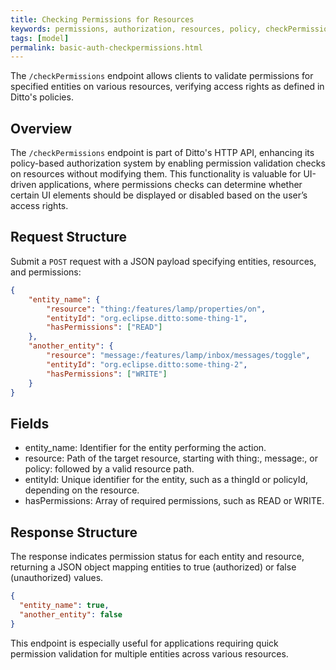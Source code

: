 ```yaml
---
title: Checking Permissions for Resources  
keywords: permissions, authorization, resources, policy, checkPermissions  
tags: [model]  
permalink: basic-auth-checkpermissions.html  
---
```


The `/checkPermissions` endpoint allows clients to validate permissions for specified entities on various resources, verifying access rights as defined in Ditto's policies.

## Overview

The `/checkPermissions` endpoint is part of Ditto's HTTP API, enhancing its policy-based authorization system by enabling permission validation checks on resources without modifying them. 
This functionality is valuable for UI-driven applications, where permissions checks can determine whether certain UI elements should be displayed or disabled based on the user’s access rights.

## Request Structure

Submit a `POST` request with a JSON payload specifying entities, resources, and permissions:

```json
{
    "entity_name": {
        "resource": "thing:/features/lamp/properties/on",
        "entityId": "org.eclipse.ditto:some-thing-1",
        "hasPermissions": ["READ"]
    },
    "another_entity": {
        "resource": "message:/features/lamp/inbox/messages/toggle",
        "entityId": "org.eclipse.ditto:some-thing-2",
        "hasPermissions": ["WRITE"]
    }
}
```
## Fields
- entity_name: Identifier for the entity performing the action.
- resource: Path of the target resource, starting with thing:, message:, or policy: followed by a valid resource path.
- entityId: Unique identifier for the entity, such as a thingId or policyId, depending on the resource.
- hasPermissions: Array of required permissions, such as READ or WRITE.

## Response Structure
The response indicates permission status for each entity and resource, returning a JSON object mapping entities to true (authorized) or false (unauthorized) values.

```json
{
  "entity_name": true,
  "another_entity": false
}
```
This endpoint is especially useful for applications requiring quick permission validation for multiple entities across various resources.